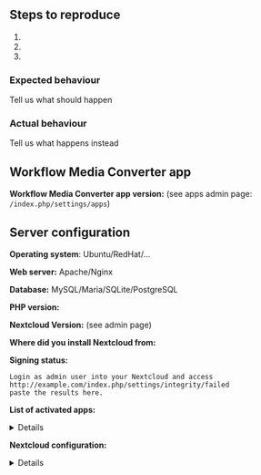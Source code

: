 ## Steps to reproduce
1.
2.
3.

### Expected behaviour
Tell us what should happen

### Actual behaviour
Tell us what happens instead

## Workflow Media Converter app

**Workflow Media Converter app version:** (see apps admin page: `/index.php/settings/apps`)

## Server configuration
<!--
You can use the Issue Template application to prefill most of the required information: https://apps.nextcloud.com/apps/issuetemplate
-->


**Operating system**: Ubuntu/RedHat/...

**Web server:** Apache/Nginx

**Database:** MySQL/Maria/SQLite/PostgreSQL

**PHP version:**

**Nextcloud Version:** (see admin page)

**Where did you install Nextcloud from:**

**Signing status:**

```
Login as admin user into your Nextcloud and access
http://example.com/index.php/settings/integrity/failed
paste the results here.
```

**List of activated apps:**

<details>
```
If you have access to your command line run e.g.:
sudo -u www-data php occ app:list
from within your server installation folder
```
</details>

**Nextcloud configuration:**

<details>
```
If you have access to your command line run e.g.:
sudo -u www-data php occ config:list system
from within your Nextcloud installation folder

or

Insert your config.php content here
Make sure to remove all sensitive content such as passwords. (e.g. database password, passwordsalt, secret, smtp password, …)
```
</details>

**Are you using external storage, if yes which one:** local/smb/sftp/...

**Are you using encryption:** yes/no

### Server log (data/nextcloud.log)
<details>
```
Insert your server log here
```
</details>
